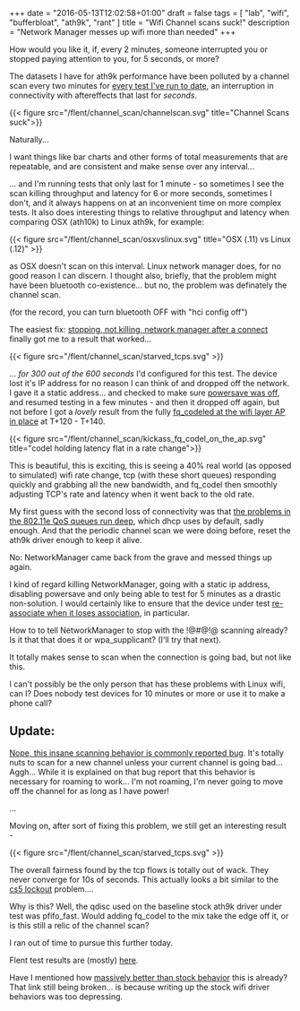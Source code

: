 +++
date = "2016-05-13T12:02:58+01:00"
draft = false
tags = [ "lab", "wifi", "bufferbloat", "ath9k", "rant" ]
title = "Wifi Channel scans suck!"
description = "Network Manager messes up wifi more than needed"
+++

How would you like it, if, every 2 minutes, someone interrupted you
or stopped paying attention to you, for 5 seconds, or more?

The datasets I have for ath9k performance have been polluted by a
channel scan every two minutes for
[every test I've run to date](/tags/wifi), an interruption in
connectivity with aftereffects that last for *seconds*.

{{< figure src="/flent/channel_scan/channelscan.svg" title="Channel Scans suck">}}

Naturally...

I want things like bar charts and other forms of total measurements
that are repeatable, and are consistent and make sense over any interval...

... and I'm running tests that only last for 1 minute - so sometimes I see the scan killing throughput and latency for 6 or more seconds, sometimes I don't, and it always happens on at an inconvenient time on more complex tests. It also does interesting things to relative throughput and latency when comparing OSX (ath10k) to Linux ath9k, for example:

{{< figure src="/flent/channel_scan/osxvslinux.svg" title="OSX (.11) vs Linux (.12)" >}}

as OSX doesn't scan on this interval. Linux network manager does, for no
good reason I can discern. I thought also, briefly, that the problem
might have been bluetooth co-existence... but no, the problem was
definately the channel scan.

(for the record, you can turn bluetooth OFF with "hci config off")

The easiest fix: [stopping, not killing, network manager after a connect](http://ubuntuforums.org/showthread.php?t=2163994) finally got me to a result that worked...

{{< figure src="/flent/channel_scan/starved_tcps.svg" >}}

... *for 300 out of the 600 seconds* I'd configured for this test. The device lost it's IP address for no reason I can think of and dropped off the network. I gave it a static address... and checked to make sure [powersave was off](/post/poking_at_powersave), and resumed testing in a few minutes - and then it dropped
off again, but not before I got a *lovely* result from the fully
[fq_codeled at the wifi layer AP in place](/tags/ath10k) at T+120 - T+140.

{{< figure src="/flent/channel_scan/kickass_fq_codel_on_the_ap.svg" title="codel holding latency flat in a rate change">}}

This is beautiful, this is exciting, this is seeing a 40% real world (as
opposed to simulated) wifi rate change, tcp (with these short queues)
responding quickly and grabbing all the new bandwidth, and fq_codel then
smoothly adjusting TCP's rate and latency when it went back to the old rate.

My first guess with the second loss of connectivity was that
[the problems in the 802.11e QoS queues run deep](/post/cs5_lockout), which dhcp uses by default, sadly enough. And that the periodic channel scan
we were doing before, reset the ath9k driver enough to keep it alive.

No: NetworkManager came back from the grave and messed things up again.

I kind of regard killing NetworkManager, going with a static ip address, disabling powersave and only being able to test for 5 minutes as a drastic non-solution. I would certainly like to ensure that the device under test [re-associate when it loses association](/posts/10.1firmware), in particular.

How to to tell NetworkManager to stop with the !@#@!@ scanning already? Is it that that does it or wpa_supplicant? (I'll try that next).

It totally makes sense to scan when the connection is going bad, but not like this.

I can't possibly be the only person that has these problems with Linux wifi, can I? Does nobody test devices for 10 minutes or more or use it to make a phone call?

## Update:

[Nope, this insane scanning behavior is commonly reported bug](https://bugs.launchpad.net/ubuntu/+source/network-manager/+bug/373680). It's totally nuts to scan for a new channel unless your current channel is going bad... Aggh... While
it is explained on that bug report that this behavior is necessary for roaming to work... I'm not roaming, I'm never going to move off the channel for as
long as I have power!

...

Moving on, after sort of fixing this problem, we still get an interesting result -

{{< figure src="/flent/channel_scan/starved_tcps.svg" >}}

The overall fairness found by the tcp flows is totally out of wack. They
never converge for 10s of seconds. This actually looks a bit similar to
the [cs5 lockout](/post/cs5_lockout) problem....

Why is this? Well, the qdisc used on the baseline stock ath9k driver
under test was pfifo_fast. Would adding fq_codel to the mix take the
edge off it, or is this still a relic of the channel scan?

I ran out of time to pursue this further today.

Flent test results are (mostly) [here](/flent/channel_scan).

Have I mentioned how
[massively better than stock behavior](/post/stock_behavior) this is
already? That link still being broken... is because writing up the stock wifi driver
behaviors was too depressing.
